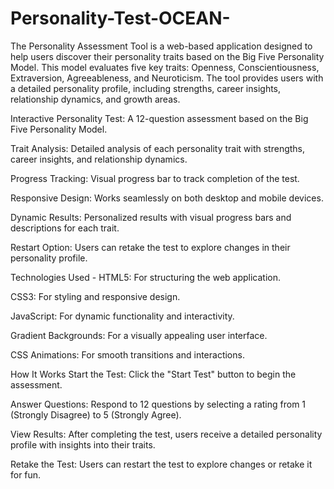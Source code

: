 # Personality-Test-OCEAN-

The Personality Assessment Tool is a web-based application designed to help users discover their personality traits based on the Big Five Personality Model. This model evaluates five key traits: Openness, Conscientiousness, Extraversion, Agreeableness, and Neuroticism. The tool provides users with a detailed personality profile, including strengths, career insights, relationship dynamics, and growth areas.

Interactive Personality Test: A 12-question assessment based on the Big Five Personality Model.

Trait Analysis: Detailed analysis of each personality trait with strengths, career insights, and relationship dynamics.

Progress Tracking: Visual progress bar to track completion of the test.

Responsive Design: Works seamlessly on both desktop and mobile devices.

Dynamic Results: Personalized results with visual progress bars and descriptions for each trait.

Restart Option: Users can retake the test to explore changes in their personality profile.

Technologies Used - 
HTML5: For structuring the web application.

CSS3: For styling and responsive design.

JavaScript: For dynamic functionality and interactivity.

Gradient Backgrounds: For a visually appealing user interface.

CSS Animations: For smooth transitions and interactions.

How It Works
Start the Test: Click the "Start Test" button to begin the assessment.

Answer Questions: Respond to 12 questions by selecting a rating from 1 (Strongly Disagree) to 5 (Strongly Agree).

View Results: After completing the test, users receive a detailed personality profile with insights into their traits.

Retake the Test: Users can restart the test to explore changes or retake it for fun.
